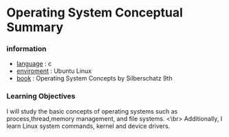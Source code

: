 # Operating System Conceptual Summary

### information
* [language]() : c
* [enviroment]() : Ubuntu Linux
* [book]() : Operating System Concepts by Silberschatz 9th

### Learning Objectives
I will study the basic concepts of operating systems such as process,thread,memory management, and file systems. <\br>
Additionally, I learn Linux system commands, kernel and device drivers.
